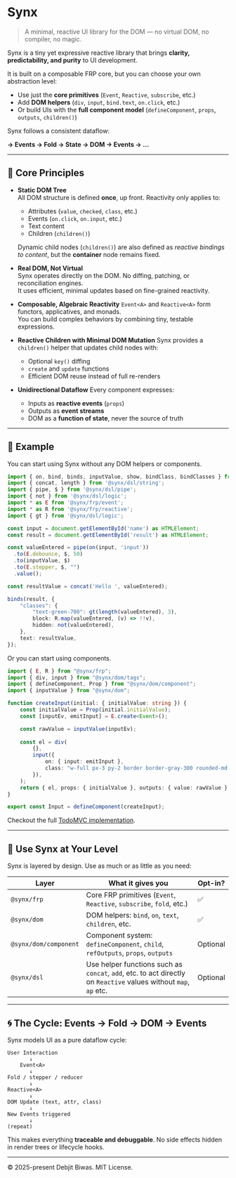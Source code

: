# Synx

> A minimal, reactive UI library for the DOM — no virtual DOM, no compiler, no magic.

Synx is a tiny yet expressive reactive library that brings **clarity, predictability, and purity** to UI development.

It is built on a composable FRP core, but you can choose your own abstraction level:
- Use just the **core primitives** (`Event`, `Reactive`, `subscribe`, etc.)
- Add **DOM helpers** (`div`, `input`, `bind.text`, `on.click`, etc.)
- Or build UIs with the **full component model** (`defineComponent`, `props`, `outputs`, `children()`)

Synx follows a consistent dataflow:

**→ Events → Fold → State → DOM → Events → ...**

---

## 🧠 Core Principles

- **Static DOM Tree**  
  All DOM structure is defined **once**, up front. Reactivity only applies to:
  - Attributes (`value`, `checked`, `class`, etc.)
  - Events (`on.click`, `on.input`, etc.)
  - Text content
  - Children (`children()`)

  Dynamic child nodes (`children()`) are also defined as *reactive bindings to content*, but the **container** node remains fixed.

- **Real DOM, Not Virtual**  
  Synx operates directly on the DOM. No diffing, patching, or reconciliation engines.  
  It uses efficient, minimal updates based on fine-grained reactivity.

- **Composable, Algebraic Reactivity**
  `Event<A>` and `Reactive<A>` form functors, applicatives, and monads.  
  You can build complex behaviors by combining tiny, testable expressions.

- **Reactive Children with Minimal DOM Mutation**
  Synx provides a `children()` helper that updates child nodes with:
  - Optional `key()` diffing
  - `create` and `update` functions
  - Efficient DOM reuse instead of full re-renders

- **Unidirectional Dataflow**
  Every component expresses:
  - Inputs as **reactive events** (`props`)
  - Outputs as **event streams**
  - DOM as a **function of state**, never the source of truth

---

## 🚀 Example

You can start using Synx without any DOM helpers or components.

```ts
import { on, bind, binds, inputValue, show, bindClass, bindClasses } from '@synx/dom';
import { concat, length } from '@synx/dsl/string';
import { pipe, $ } from '@synx/dsl/pipe';
import { not } from '@synx/dsl/logic';
import * as E from '@synx/frp/event';
import * as R from '@synx/frp/reactive';
import { gt } from '@synx/dsl/logic';

const input = document.getElementById('name') as HTMLElement;
const result = document.getElementById('result') as HTMLElement;

const valueEntered = pipe(on(input, 'input'))
  .to(E.debounce, $, 50)
  .to(inputValue, $)
  .to(E.stepper, $, "")
  .value();

const resultValue = concat('Hello ', valueEntered);

binds(result, {
    "classes": {
        "text-green-700": gt(length(valueEntered), 3),
        block: R.map(valueEntered, (v) => !!v),
        hidden: not(valueEntered),
    },
    text: resultValue,
});
```
Or you can start using components.

```ts
import { E, R } from "@synx/frp";
import { div, input } from "@synx/dom/tags";
import { defineComponent, Prop } from "@synx/dom/component";
import { inputValue } from "@synx/dom";

function createInput(initial: { initialValue: string }) {
    const initialValue = Prop(initial.initialValue);
    const [inputEv, emitInput] = E.create<Event>();

    const rawValue = inputValue(inputEv);
    
    const el = div(
        {},
        input({
            on: { input: emitInput },
            class: "w-full px-3 py-2 border border-gray-300 rounded-md shadow-sm focus:outline-none focus:ring-2 focus:ring-blue-500 focus:border-blue-500 mb-4",
        }),
    );
    return { el, props: { initialValue }, outputs: { value: rawValue } };
}

export const Input = defineComponent(createInput);
```

Checkout the full [TodoMVC implementation](packages/demos/todo).

---

## 🔧 Use Synx at Your Level

Synx is layered by design. Use as much or as little as you need:

| Layer | What it gives you | Opt-in? |
|-------|-------------------|---------|
| `@synx/frp` | Core FRP primitives (`Event`, `Reactive`, `subscribe`, `fold`, etc.) | ✅ |
| `@synx/dom` | DOM helpers: `bind`, `on`, `text`, `children`, etc. | ✅ |
| `@synx/dom/component` | Component system: `defineComponent`, `child`, `refOutputs`, `props`, `outputs` | Optional |
| `@synx/dsl` | Use helper functions such as `concat`, `add`, etc. to act directly on `Reactive` values without `map`, `ap` etc. | Optional |

---

## 🌀 The Cycle: Events → Fold → DOM → Events

Synx models UI as a pure dataflow cycle:

```
User Interaction
       ↓
    Event<A>
       ↓
Fold / stepper / reducer
       ↓
Reactive<A>
       ↓
DOM Update (text, attr, class)
       ↓
New Events triggered
       ↓
(repeat)
```

This makes everything **traceable and debuggable**. No side effects hidden in render trees or lifecycle hooks.

---

© 2025-present Debjit Biwas. MIT License.
